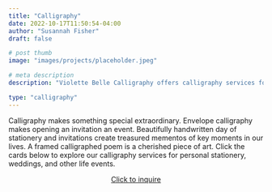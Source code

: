 ```yaml
---
title: "Calligraphy"
date: 2022-10-17T11:50:54-04:00
author: "Susannah Fisher"
draft: false

# post thumb
image: "images/projects/placeholder.jpeg"

# meta description
description: "Violette Belle Calligraphy offers calligraphy services for personal stationery, weddings, and other life events."

type: "calligraphy"
---
```


Calligraphy makes something special extraordinary. Envelope calligraphy makes opening an invitation an event. Beautifully handwritten day of stationery and invitations create treasured mementos of key moments in our lives. A framed calligraphed poem is a cherished piece of art. Click the cards below to explore our calligraphy services for personal stationery, weddings, and other life events.

<center><a href="/contact" class="btn btn-outline-primary">Click to inquire</a></center>


